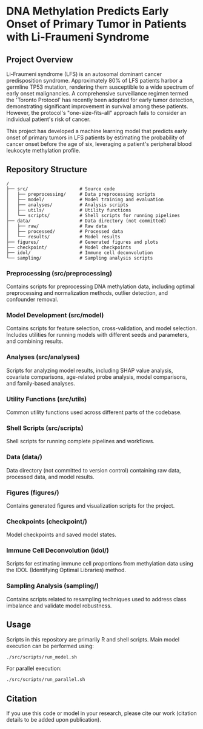 # DNA Methylation Predicts Early Onset of Primary Tumor in Patients with Li-Fraumeni Syndrome

## Project Overview

Li-Fraumeni syndrome (LFS) is an autosomal dominant cancer predisposition syndrome. Approximately 80% of LFS patients harbor a germline TP53 mutation, rendering them susceptible to a wide spectrum of early onset malignancies. A comprehensive surveillance regimen termed the 'Toronto Protocol' has recently been adopted for early tumor detection, demonstrating significant improvement in survival among these patients. However, the protocol's "one-size-fits-all" approach fails to consider an individual patient's risk of cancer.

This project has developed a machine learning model that predicts early onset of primary tumors in LFS patients by estimating the probability of cancer onset before the age of six, leveraging a patient's peripheral blood leukocyte methylation profile.

## Repository Structure

```
/
├── src/                   # Source code
│   ├── preprocessing/     # Data preprocessing scripts
│   ├── model/             # Model training and evaluation
│   ├── analyses/          # Analysis scripts
│   ├── utils/             # Utility functions
│   └── scripts/           # Shell scripts for running pipelines
├── data/                  # Data directory (not committed)
│   ├── raw/               # Raw data
│   ├── processed/         # Processed data
│   └── results/           # Model results
├── figures/               # Generated figures and plots
├── checkpoint/            # Model checkpoints
├── idol/                  # Immune cell deconvolution
└── sampling/              # Sampling analysis scripts
```

### Preprocessing (src/preprocessing)

Contains scripts for preprocessing DNA methylation data, including optimal preprocessing and normalization methods, outlier detection, and confounder removal.

### Model Development (src/model)

Contains scripts for feature selection, cross-validation, and model selection. Includes utilities for running models with different seeds and parameters, and combining results.

### Analyses (src/analyses)

Scripts for analyzing model results, including SHAP value analysis, covariate comparisons, age-related probe analysis, model comparisons, and family-based analyses.

### Utility Functions (src/utils)

Common utility functions used across different parts of the codebase.

### Shell Scripts (src/scripts)

Shell scripts for running complete pipelines and workflows.

### Data (data/)

Data directory (not committed to version control) containing raw data, processed data, and model results.

### Figures (figures/)

Contains generated figures and visualization scripts for the project.

### Checkpoints (checkpoint/)

Model checkpoints and saved model states.

### Immune Cell Deconvolution (idol/)

Scripts for estimating immune cell proportions from methylation data using the IDOL (Identifying Optimal Libraries) method.

### Sampling Analysis (sampling/)

Contains scripts related to resampling techniques used to address class imbalance and validate model robustness.

## Usage

Scripts in this repository are primarily R and shell scripts. Main model execution can be performed using:

```bash
./src/scripts/run_model.sh
```

For parallel execution:

```bash
./src/scripts/run_parallel.sh
```

## Citation

If you use this code or model in your research, please cite our work (citation details to be added upon publication).


